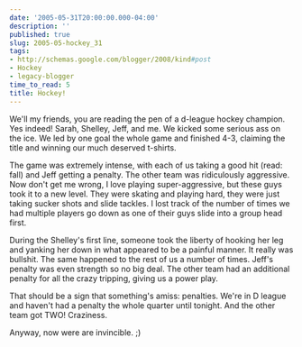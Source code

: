 ```yaml
---
date: '2005-05-31T20:00:00.000-04:00'
description: ''
published: true
slug: 2005-05-hockey_31
tags:
- http://schemas.google.com/blogger/2008/kind#post
- Hockey
- legacy-blogger
time_to_read: 5
title: Hockey!
---
```


We'll my friends, you are reading the pen of a d-league hockey champion. Yes indeed! Sarah, Shelley, Jeff, and me. We kicked some serious ass on the ice. We led by one goal the whole game and finished 4-3, claiming the title and winning our much deserved t-shirts.

The game was extremely intense, with each of us taking a good hit (read: fall) and Jeff getting a penalty. The other team was ridiculously aggressive. Now don't get me wrong, I love playing super-aggressive, but these guys took it to a new level. They were skating and playing hard, they were just taking sucker shots and slide tackles. I lost track of the number of times we had multiple players go down as one of their guys slide into a group head first.

During the Shelley's first line, someone took the liberty of hooking her leg and yanking her down in what appeared to be a painful manner. It really was bullshit. The same happened to the rest of us a number of times. Jeff's penalty was even strength so no big deal. The other team had an additional penalty for all the crazy tripping, giving us a power play.

That should be a sign that something's amiss: penalties. We're in D league and haven't had a penalty the whole quarter until tonight. And the other team got TWO! Craziness.

Anyway, now were are invincible. ;)